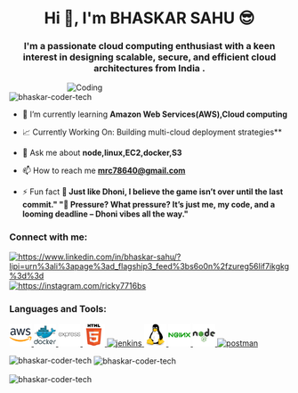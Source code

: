 <h1 align="center">Hi 👋, I'm BHASKAR SAHU 😎</h1>
<h3 align="center">I'm a passionate cloud computing enthusiast with a keen interest in designing scalable, secure, and efficient cloud architectures from India .</h3>

<img align="right" alt="Coding" width="400" src="https://cdn.dribbble.com/users/2131993/screenshots/4948736/thoughtworks-gif_dribbble.gif">

<p align="left"> <img src="https://komarev.com/ghpvc/?username=bhaskar-coder-tech&label=Profile%20views&color=0e75b6&style=flat" alt="bhaskar-coder-tech" /> </p>

- 🌱 I’m currently learning **Amazon Web Services(AWS),Cloud computing**

- 📈 Currently Working On: Building multi-cloud deployment strategies**

- 💬 Ask me about **node,linux,EC2,docker,S3**

- 📫 How to reach me **mrc78640@gmail.com**

- ⚡ Fun fact **🐐 Just like Dhoni, I believe the game isn’t over until the last commit." "🧠 Pressure? What pressure? It’s just me, my code, and a looming deadline – Dhoni vibes all the way."**

<h3 align="left">Connect with me:</h3>
<p align="left">
<a href="https://linkedin.com/in/https://www.linkedin.com/in/bhaskar-sahu/?lipi=urn%3ali%3apage%3ad_flagship3_feed%3bs6o0n%2fzureg56lif7ikgkg%3d%3d" target="blank"><img align="center" src="https://raw.githubusercontent.com/rahuldkjain/github-profile-readme-generator/master/src/images/icons/Social/linked-in-alt.svg" alt="https://www.linkedin.com/in/bhaskar-sahu/?lipi=urn%3ali%3apage%3ad_flagship3_feed%3bs6o0n%2fzureg56lif7ikgkg%3d%3d" height="30" width="40" /></a>
<a href="https://instagram.com/https://instagram.com/ricky7716bs" target="blank"><img align="center" src="https://raw.githubusercontent.com/rahuldkjain/github-profile-readme-generator/master/src/images/icons/Social/instagram.svg" alt="https://instagram.com/ricky7716bs" height="30" width="40" /></a>
</p>

<h3 align="left">Languages and Tools:</h3>
<p align="left"> <a href="https://aws.amazon.com" target="_blank" rel="noreferrer"> <img src="https://raw.githubusercontent.com/devicons/devicon/master/icons/amazonwebservices/amazonwebservices-original-wordmark.svg" alt="aws" width="40" height="40"/> </a> <a href="https://www.docker.com/" target="_blank" rel="noreferrer"> <img src="https://raw.githubusercontent.com/devicons/devicon/master/icons/docker/docker-original-wordmark.svg" alt="docker" width="40" height="40"/> </a> <a href="https://expressjs.com" target="_blank" rel="noreferrer"> <img src="https://raw.githubusercontent.com/devicons/devicon/master/icons/express/express-original-wordmark.svg" alt="express" width="40" height="40"/> </a> <a href="https://www.w3.org/html/" target="_blank" rel="noreferrer"> <img src="https://raw.githubusercontent.com/devicons/devicon/master/icons/html5/html5-original-wordmark.svg" alt="html5" width="40" height="40"/> </a> <a href="https://www.jenkins.io" target="_blank" rel="noreferrer"> <img src="https://www.vectorlogo.zone/logos/jenkins/jenkins-icon.svg" alt="jenkins" width="40" height="40"/> </a> <a href="https://www.linux.org/" target="_blank" rel="noreferrer"> <img src="https://raw.githubusercontent.com/devicons/devicon/master/icons/linux/linux-original.svg" alt="linux" width="40" height="40"/> </a> <a href="https://www.nginx.com" target="_blank" rel="noreferrer"> <img src="https://raw.githubusercontent.com/devicons/devicon/master/icons/nginx/nginx-original.svg" alt="nginx" width="40" height="40"/> </a> <a href="https://nodejs.org" target="_blank" rel="noreferrer"> <img src="https://raw.githubusercontent.com/devicons/devicon/master/icons/nodejs/nodejs-original-wordmark.svg" alt="nodejs" width="40" height="40"/> </a> <a href="https://postman.com" target="_blank" rel="noreferrer"> <img src="https://www.vectorlogo.zone/logos/getpostman/getpostman-icon.svg" alt="postman" width="40" height="40"/> </a> </p>

<p><img align="left" src="https://github-readme-stats.vercel.app/api/top-langs?username=bhaskar-coder-tech&show_icons=true&locale=en&layout=compact" alt="bhaskar-coder-tech" /></p>

<p>&nbsp;<img align="center" src="https://github-readme-stats.vercel.app/api?username=bhaskar-coder-tech&show_icons=true&locale=en" alt="bhaskar-coder-tech" /></p>

<p><img align="center" src="https://github-readme-streak-stats.herokuapp.com/?user=bhaskar-coder-tech&" alt="bhaskar-coder-tech" /></p>






